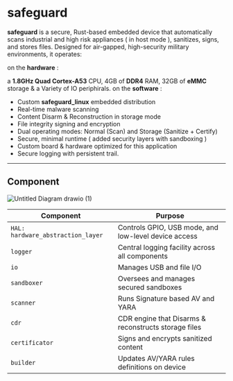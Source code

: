 # safeguard

**safeguard** is a secure, Rust-based embedded device that automatically scans industrial and high risk appliances ( in host mode ), sanitizes, signs, and stores files. Designed for air-gapped, high-security military environments, it operates:

on the **hardware** :

a **1.8GHz Quad Cortex-A53** CPU, 4GB of **DDR4** RAM, 32GB of **eMMC** storage & a Variety of IO periphirals.
on the **software** :

- Custom **safeguard_linux** embedded distribution 
- Real-time malware scanning
- Content Disarm & Reconstruction in storage mode
- File integrity signing and encryption
- Dual operating modes: Normal (Scan) and Storage (Sanitize + Certify)
- Secure, minimal runtime ( added security layers with sandboxing )
- Custom board & hardware optimized for this application 
- Secure logging with persistent trail.


---

## Component



![Untitled Diagram drawio (1)](https://github.com/user-attachments/assets/824f0e5b-62f3-4ccc-adfb-f79c5af3c48c)


| Component              | Purpose                                      |
|--------------------|----------------------------------------------|
| `HAL: hardware_abstraction_layer` | Controls GPIO, USB mode, and low-level device access |
| `logger`           | Central logging facility across all components                    |
| `io`               | Manages USB and file I/O                     |
| `sandboxer`          | Oversees and manages secured sandboxes    |
| `scanner`          | Runs Signature based AV and YARA       |
| `cdr`       | CDR engine that Disarms & reconstructs storage files     |
| `certificator`     | Signs and encrypts sanitized content         |
| `builder`          | Updates AV/YARA rules definitions on device    |

